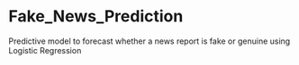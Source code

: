 # Fake_News_Prediction
Predictive model to forecast whether a news report is fake or genuine using Logistic Regression 
